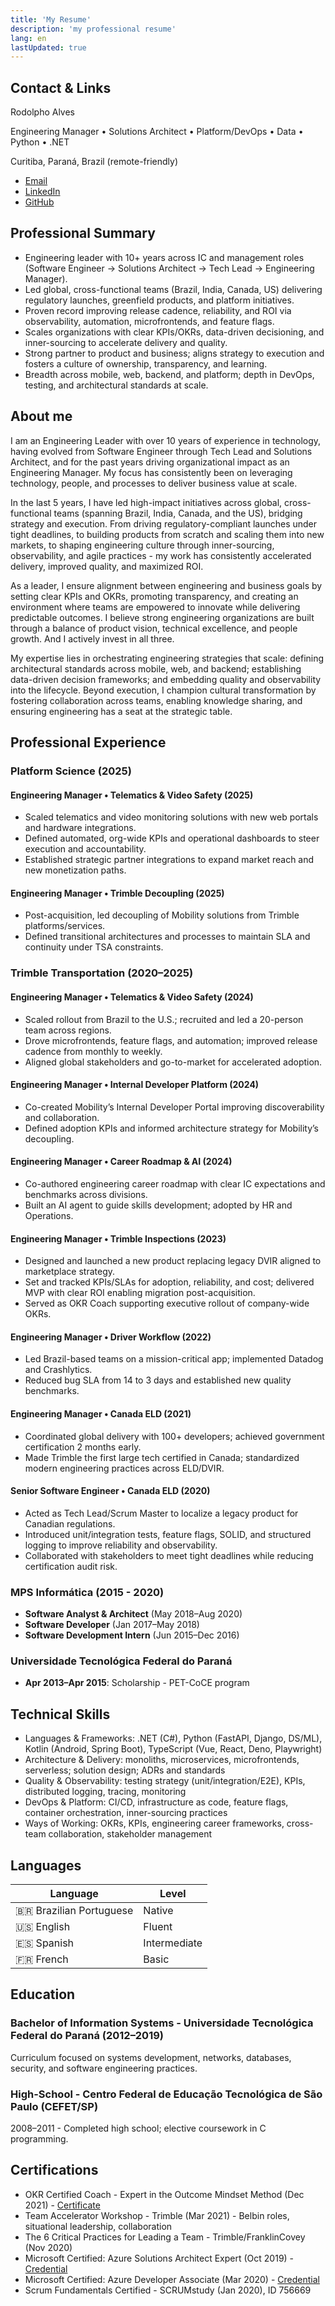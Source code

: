 ```yaml
---
title: 'My Resume'
description: 'my professional resume'
lang: en
lastUpdated: true
---
```


## Contact & Links

Rodolpho Alves

Engineering Manager • Solutions Architect • Platform/DevOps • Data • Python • .NET

Curitiba, Paraná, Brazil (remote-friendly)

- [Email](mailto:rodolpho.castro.a@gmail.com)
- [LinkedIn](https://www.linkedin.com/in/rodolpho-alves93/)
- [GitHub](https://github.com/rodolphocastro)

## Professional Summary

- Engineering leader with 10+ years across IC and management roles (Software Engineer → Solutions Architect → Tech Lead → Engineering Manager).
- Led global, cross-functional teams (Brazil, India, Canada, US) delivering regulatory launches, greenfield products, and platform initiatives.
- Proven record improving release cadence, reliability, and ROI via observability, automation, microfrontends, and feature flags.
- Scales organizations with clear KPIs/OKRs, data-driven decisioning, and inner-sourcing to accelerate delivery and quality.
- Strong partner to product and business; aligns strategy to execution and fosters a culture of ownership, transparency, and learning.
- Breadth across mobile, web, backend, and platform; depth in DevOps, testing, and architectural standards at scale.

## About me

I am an Engineering Leader with over 10 years of experience in technology, having evolved from Software Engineer through Tech Lead and Solutions Architect, and for the past years driving organizational impact as an Engineering Manager. My focus has consistently been on leveraging technology, people, and processes to deliver business value at scale.

In the last 5 years, I have led high-impact initiatives across global, cross-functional teams (spanning Brazil, India, Canada, and the US), bridging strategy and execution. From driving regulatory-compliant launches under tight deadlines, to building products from scratch and scaling them into new markets, to shaping engineering culture through inner-sourcing, observability, and agile practices - my work has consistently accelerated delivery, improved quality, and maximized ROI.

As a leader, I ensure alignment between engineering and business goals by setting clear KPIs and OKRs, promoting transparency, and creating an environment where teams are empowered to innovate while delivering predictable outcomes. I believe strong engineering organizations are built through a balance of product vision, technical excellence, and people growth. And I actively invest in all three.

My expertise lies in orchestrating engineering strategies that scale: defining architectural standards across mobile, web, and backend; establishing data-driven decision frameworks; and embedding quality and observability into the lifecycle. Beyond execution, I champion cultural transformation by fostering collaboration across teams, enabling knowledge sharing, and ensuring engineering has a seat at the strategic table.

## Professional Experience

### Platform Science (2025)

#### Engineering Manager • Telematics & Video Safety (2025)

- Scaled telematics and video monitoring solutions with new web portals and hardware integrations.
- Defined automated, org-wide KPIs and operational dashboards to steer execution and accountability.
- Established strategic partner integrations to expand market reach and new monetization paths.

#### Engineering Manager • Trimble Decoupling (2025)

- Post-acquisition, led decoupling of Mobility solutions from Trimble platforms/services.
- Defined transitional architectures and processes to maintain SLA and continuity under TSA constraints.

### Trimble Transportation (2020–2025)

#### Engineering Manager • Telematics & Video Safety (2024)

- Scaled rollout from Brazil to the U.S.; recruited and led a 20-person team across regions.
- Drove microfrontends, feature flags, and automation; improved release cadence from monthly to weekly.
- Aligned global stakeholders and go-to-market for accelerated adoption.

#### Engineering Manager • Internal Developer Platform (2024)

- Co-created Mobility’s Internal Developer Portal improving discoverability and collaboration.
- Defined adoption KPIs and informed architecture strategy for Mobility’s decoupling.

#### Engineering Manager • Career Roadmap & AI (2024)

- Co-authored engineering career roadmap with clear IC expectations and benchmarks across divisions.
- Built an AI agent to guide skills development; adopted by HR and Operations.

#### Engineering Manager • Trimble Inspections (2023)

- Designed and launched a new product replacing legacy DVIR aligned to marketplace strategy.
- Set and tracked KPIs/SLAs for adoption, reliability, and cost; delivered MVP with clear ROI enabling migration post-acquisition.
- Served as OKR Coach supporting executive rollout of company-wide OKRs.

#### Engineering Manager • Driver Workflow (2022)

- Led Brazil-based teams on a mission-critical app; implemented Datadog and Crashlytics.
- Reduced bug SLA from 14 to 3 days and established new quality benchmarks.

#### Engineering Manager • Canada ELD (2021)

- Coordinated global delivery with 100+ developers; achieved government certification 2 months early.
- Made Trimble the first large tech certified in Canada; standardized modern engineering practices across ELD/DVIR.

#### Senior Software Engineer • Canada ELD (2020)

- Acted as Tech Lead/Scrum Master to localize a legacy product for Canadian regulations.
- Introduced unit/integration tests, feature flags, SOLID, and structured logging to improve reliability and observability.
- Collaborated with stakeholders to meet tight deadlines while reducing certification audit risk.

### MPS Informática (2015 - 2020)

- **Software Analyst & Architect** (May 2018–Aug 2020)
- **Software Developer** (Jan 2017–May 2018)
- **Software Development Intern** (Jun 2015–Dec 2016)

### Universidade Tecnológica Federal do Paraná

- **Apr 2013–Apr 2015**: Scholarship - PET-CoCE program

## Technical Skills

- Languages & Frameworks: .NET (C#), Python (FastAPI, Django, DS/ML), Kotlin (Android, Spring Boot), TypeScript (Vue, React, Deno, Playwright)
- Architecture & Delivery: monoliths, microservices, microfrontends, serverless; solution design; ADRs and standards
- Quality & Observability: testing strategy (unit/integration/E2E), KPIs, distributed logging, tracing, monitoring
- DevOps & Platform: CI/CD, infrastructure as code, feature flags, container orchestration, inner-sourcing practices
- Ways of Working: OKRs, KPIs, engineering career frameworks, cross-team collaboration, stakeholder management

## Languages

| Language                | Level        |
| ----------------------- | ------------ |
| 🇧🇷 Brazilian Portuguese | Native       |
| 🇺🇸 English              | Fluent       |
| 🇪🇸 Spanish              | Intermediate |
| 🇫🇷 French               | Basic        |

## Education

### Bachelor of Information Systems - Universidade Tecnológica Federal do Paraná (2012–2019)

Curriculum focused on systems development, networks, databases, security, and software engineering practices.

### High-School - Centro Federal de Educação Tecnológica de São Paulo (CEFET/SP)

2008–2011 - Completed high school; elective coursework in C programming.

## Certifications

- OKR Certified Coach - Expert in the Outcome Mindset Method (Dec 2021) - [Certificate](https://lp.workboard.com/rs/047-RAB-974/images/Rodolpho_Alves.pdf?mkt_tok=MDQ3LVJBQi05NzQAAAGBg77NoZtzEQhzGixPG19lg85M5EMQQuxxQqAhUdWCGlPNXQBU8G7jDTm012nTsHX_8liMhzK8lPNwq0GrviTIA-CcThYZfo0LqqmOUp5m)
- Team Accelerator Workshop - Trimble (Mar 2021) - Belbin roles, situational leadership, collaboration
- The 6 Critical Practices for Leading a Team - Trimble/FranklinCovey (Nov 2020)
- Microsoft Certified: Azure Solutions Architect Expert (Oct 2019) - [Credential](https://www.credly.com/badges/13879309-a966-434f-87bc-81ec3793d3e2/linked_in_profile)
- Microsoft Certified: Azure Developer Associate (Mar 2020) - [Credential](https://www.credly.com/badges/81c1dfb5-0d6a-415f-8549-8a0ac6a0f957/linked_in_profile)
- Scrum Fundamentals Certified - SCRUMstudy (Jan 2020), ID 756669
